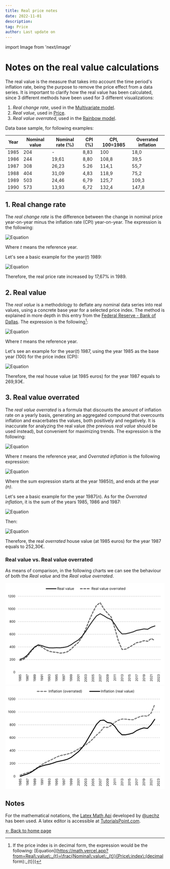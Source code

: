 ```yaml
---
title: Real price notes
date: 2022-11-01
description:
tag: Price
author: Last update on
---
```


import Image from 'next/image'

# Notes on the real value calculations

The real value is the measure that takes into account the time period's inflation rate, being the purpose to remove the price effect from a data series. It is important to clarify how the real value has been calculated, since 3 different methods have been used for 3 different visualizations:

1. _Real change rate_, used in the [Multivariate model](multivariate).
2. _Real value_, used in [Price](price).
3. _Real value overrated_, used in the [Rainbow model](rainbow).

Data base sample, for following examples:

| Year | Nominal value | Nominal rate (%) | CPI (%) | CPI, 100=1985 | Overrated inflation |
| --- | --- | --- | --- | --- | --- |
| 1985 | 204 | - | 8,83 | 100  | 18,0 |
| 1986 | 244 | 19,61 | 8,80 | 108,8 | 39,5 |
| 1987 | 308 | 26,23 | 5.26 | 114,1 | 55,7 |
| 1988 | 404 | 31,09 | 4,83 | 118,9 | 75,2 |
| 1989 | 503 | 24,46 | 6,79 | 125,7 | 109,3 |
| 1990 | 573 | 13,93 | 6,72 | 132,4 | 147,8 |

## 1. Real change rate

The _real change rate_ is the difference between the change in nominal price year-on-year minus the inflation rate (CPI) year-on-year. The expression is the following:

![Equation](https://math.vercel.app/?bgcolor=auto&from=Real\:change\:rate\:_{t}=Nominal\:rate\:_{t}-Inflation\:rate\:_{t})

Where _t_ means the reference year.

Let's see a basic example for the year(_t_) 1989:

![Equation](https://math.vercel.app/?bgcolor=auto&from=Real\:change\:rate\:_{1989}=24,46\:-6,79\:=17,67)

Therefore, the real price rate increased by 17,67% in 1989.

## 2. Real value

The _real value_ is a methodology to deflate any nominal data series into real values, using a concrete base year for a selected price index. The method is explained in more depth in this entry from the [Federal Reserve - Bank of Dallas](https://www.dallasfed.org/research/basics/nominal.aspx). The expression is the following[^1]:

![Equation](https://math.vercel.app?from=Real\:value\:_{t}=\frac{Nominal\:value\:_{t}}{Price\:index\:_{t}}\times100)

Where _t_ means the reference year.

Let's see an example for the year(_t_) 1987, using the year 1985 as the base year (100) for the price index (CPI):

![Equation](https://math.vercel.app/?bgcolor=auto&from=Real\:value\:_{1987}=\frac{308}{114,10}\times100=269,93)

Therefore, the real house value (at 1985 euros) for the year 1987 equals to 269,93€.

## 3. Real value overrated

The _real value overrated_ is a formula that discounts the amount of inflation rate on a yearly basis, generating an aggregated compound that overcounts inflation and exacerbates the values, both positively and negatively. It is inaccurate for analyzing the real value (the previous _real value_ should be used instead), but convenient for maximizing trends. The expression is the following:

![Equation](https://math.vercel.app?from=Real\:value\:overrated\:_{t}=Nominal\:value\:_{t}-Overrated\:Inflation\:_{t})

Where _t_ means the reference year, and _Overrated inflation_ is the following expression:

![Equation](https://math.vercel.app/?bgcolor=auto&from=Overrated\:Inflation\:_{t}=\displaystyle\sum\limits_{t=1985}^n\:\frac{Nominal\:value\:_{t}\:\times\:Inflation\:rate\:_{t}}{100})

Where the sum expression starts at the year 1985(_t_), and ends at the year _(n)_.

Let's see a basic example for the year 1987(_n_). As for the _Overrated inflation_, it is the sum of the years 1985, 1986 and 1987:

![Equation](https://math.vercel.app?from=Overrated\:Inflation\:_{1987}=\frac{204\:\times\:8,83\:}{100}\:+\:\frac{244\:\:\times\:8,80\:}{100}+\frac{308\:\:\times\:5,26\:}{100}=55,70)

Then:

![Equation](https://math.vercel.app?from=Real\:value\:overrated\:_{1987}=308\:-55,70=252,30)

Therefore, the real _overrated_ house value (at 1985 euros) for the year 1987 equals to 252,30€.

### Real value vs. Real value overrated

As means of comparison, in the following charts we can see the behaviour of both the _Real value_ and the _Real value overrated_.

[![Overrated](/images/overrated1.png)](/images/overrated1.png)
[![Overrated](/images/overrated2.png)](/images/overrated2.png)

## Notes

For the mathematical notations, the [Latex Math Api](https://math.vercel.app/home) developed by [@uechz](https://twitter.com/uechz) has been used. A latex editor is accessible at [TutorialsPoint.com](https://www.tutorialspoint.com/latex_equation_editor.htm).

<div class="meta-line"><a class="meta-back" href="/">← Back to home page</a></div>

[^1]: If the price index is in decimal form, the expression would be the following: [Equation](https://math.vercel.app?from=Real\:value\:_{t}=\frac{Nominal\:value\:_{t}}{Price\:index\:(decimal form)\:_{t}})
